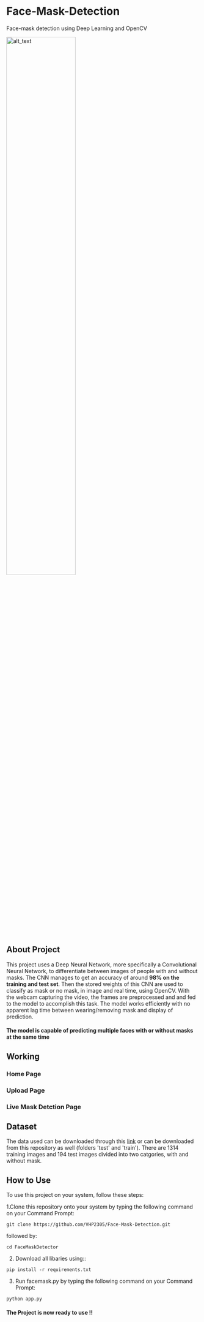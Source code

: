 # Face-Mask-Detection
Face-mask detection using Deep Learning and OpenCV

<img alt="alt_text" width="60%" src="https://github.com/VHP2305/Face-Mask-Detection/assets/88278435/4a5fd5e2-81a1-45b4-9aac-2920d333b120" />

## About Project
This project uses a Deep Neural Network, more specifically a Convolutional Neural Network, to differentiate between images of people with and without masks. The CNN manages to get an accuracy of around **98% on the training and test set**. Then the stored weights of this CNN are used to classify as mask or no mask, in image and real time, using OpenCV. With the webcam capturing the video, the frames are preprocessed and and fed to the model to accomplish this task. The model works efficiently with no apparent lag time between wearing/removing mask and display of prediction.

#### The model is capable of predicting multiple faces with or without masks at the same time

## Working 

### Home Page

### Upload Page


### Live Mask Detction Page





## Dataset

The data used can be downloaded through this [link](https://data-flair.training/blogs/download-face-mask-data/) or can be downloaded from this repository as well (folders 'test' and 
'train'). There are 1314 training images and 194 test images divided into two catgories, with and without mask.

## How to Use

To use this project on your system, follow these steps:

1.Clone this repository onto your system by typing the following command on your Command Prompt:

```
git clone https://github.com/VHP2305/Face-Mask-Detection.git
```
followed by:

```
cd FaceMaskDetector
```

2. Download all libaries using::
```
pip install -r requirements.txt
```

3. Run facemask.py by typing the following command on your Command Prompt:
```
python app.py
```

#### The Project is now ready to use !!


